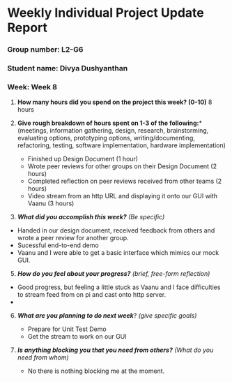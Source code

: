 # Weekly Individual Project Update Report
### Group number: L2-G6
### Student name: Divya Dushyanthan
### Week: Week 8
1. **How many hours did you spend on the project this week? (0-10)** 
8 hours
2. **Give rough breakdown of hours spent on 1-3 of the following:***
   (meetings, information gathering, design, research, brainstorming, evaluating options, prototyping options, writing/documenting, refactoring, testing, software implementation, hardware implementation)
   - Finished up Design Document (1 hour)
   - Wrote peer reviews for other groups on their Design Document (2 hours)
   - Completed reflection on peer reviews received from other teams (2 hours)
   - Video stream from an http URL and displaying it onto our GUI with Vaanu (3 hours)
   
4. ***What did you accomplish this week?*** _(Be specific)_
- Handed in our design document, received feedback from others and wrote a peer review for another group.
- Sucessful end-to-end demo
- Vaanu and I were able to get a basic interface which mimics our mock GUI.

5. ***How do you feel about your progress?*** _(brief, free-form reflection)_
  - Good progress, but feeling a little stuck as Vaanu and I face difficulties to stream feed from on pi and cast onto http server.
  -     
6. ***What are you planning to do next week***? _(give specific goals)_
   - Prepare for Unit Test Demo
   - Get the stream to work on our GUI
    
8. ***Is anything blocking you that you need from others?*** _(What do you need from whom)_
   - No there is nothing blocking me at the moment. 
